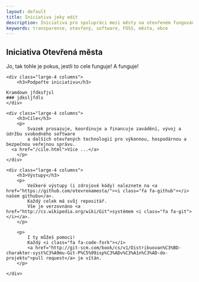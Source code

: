 ```yaml
---
layout: default
title: Iniciativa jeky edit
description: Iniciativa pro spolupráci mezi městy na otevřeném fungování radnic
keywords: transparence, otevřený, software, FOSS, města, obce
---
```

## Iniciativa Otevřená města

Jo, tak tohle je pokus, jestli to cele funguje! A funguje!


<div class="row">

	<div class="large-4 columns">
		<h3>Podpořte iniciativu</h3>

    Kramdown jfdksfjsl
    ### jdksljfdls
	</div>

	<div class="large-4 columns">
		<h3>Cíle</h3>
		<p>
			Svazek prosazuje, koordinuje a financuje zavádění, vývoj a údržbu svobodného software
			a dalších otevřených technologií pro výkonnou, hospodárnou a bezpečnou veřejnou správu.
      <a href="/cile.html">Více ...</a>
		</p>
	</div>

	<div class="large-4 columns">
		<h3>Výstupy</h3>
		<p>
			Veškeré výstupy (i zdrojové kódy) naleznete na <a href="https://github.com/otevrenamesta/"><i class="fa fa-github"></i> našem githubu</a>.
			Každý celek má svůj repositář.
			Vše je verzovnáno <a href="http://cs.wikipedia.org/wiki/Git">systémem <i class="fa fa-git"></i></a>.
		</p>

		<p>
			I ty můžeš pomoci!
			Každý <i class="fa fa-code-fork"></i>
			<a href="http://git-scm.com/book/cs/v1/Distribuovan%C3%BD-charakter-syst%C3%A9mu-Git-P%C5%99isp%C3%ADv%C3%A1n%C3%AD-do-projektu">pull request</a> je vítán.
		</p>

	</div>

</div>